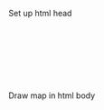 Set up html head
<pre>
<code>
<!DOCTYPE html>
<html>
<head>
	<title>Realtime Map</title>
</head>
</code>
</pre>

Draw map in html body

<code>
<body>
	<script src="https://d3js.org/d3.v4.min.js"></script>
	<script>
	var width = 1200;
	var height = 700;
</code>
	
Scale area (remapping functions), must use [] as an array
<code>
var x = d3.scaleLinear().domain([-180,180]).range([0, width]);
var y = d3.scaleLinear().domain([-90,90]).range([height, 0]);
</code>


//This is my map projection, which is kind of like a scale functino above but just for 2 numbers
var projection = d3.geoEquirectangular()
.scale(200)
.rotate([0,0,0])
.translate([width/2,height/2]);

//This is path generator, like a scale, but for curves! Like illustrator, or like a shape generator that generates svg path data string
var path = d3.geoPath().projection(projection);

//enable user to zoom map
var zoom = d3.zoom()
.scaleExtent([.95,3])//set a boundary to zoom to 12 times bigger
.on("zoom", zoomed)//run a function call "zoomed", define zoomed function in the end of the line
;


//draw svg container 
var svg = d3.select("#content-map") //select("body") means whole browser, I only want to select content-map in my CSS grid setting
.append("svg")
.attr("width", width)
.attr("height", height)
.style("background-color", "#fff")
;

//tell svg container paying attention when zoom
svg.call(zoom);

//g stands for gounp, add a group 
var g = d3.select("svg")
.append("g")

//draw ocean shape
g.append("path")
.datum({type:"Sphere"})//use a single dataset called Sphere, provided by d3
.attr("id", "sphere")//style ocean color above
.attr("d", path)// use path generator to build it
;

//draw worldmap
d3.json("worldmap.json", function(error, geojson) {


	   g.selectAll(path.country)
		    .data(geojson.features)
		    .enter()
		    .append("path")
		    .attr("d", path)
		    .classed("country", true)
		    ;
	;

//draw graticule
	var graticule = d3.geoGraticule().step([50,50]);//step() sets grid. 10 degree each line 
	g.append("path")
	.datum(graticule) //datum means single value of data, the data is coming from graticule
	.attr("d", path) //path refers to path generator we created! Ask path generator to draw
	.classed("grat", true)
	;
});

